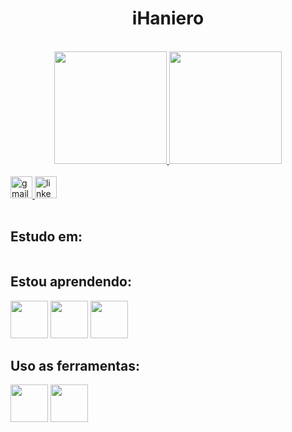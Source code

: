 
<h1 align="center">iHaniero</h1>

<br>

<div align="center">
<a href="https://github.com/iHaniero">
  <img loading="lazy" height="180em" src="https://github-readme-stats.vercel.app/api/top-langs/?username=iHaniero&layout=compact&langs_count=7&theme=dracula"/>
  <img loading="lazy" height="180em" src="https://github-readme-stats.vercel.app/api?username=iHaniero&show_icons=true&theme=dracula&include_all_commits=true&count_private=true"/>
</div>

<br>

<div>
  <a href = "mailto:haniero.iuchi@gmail.com">
    <img src="https://img.shields.io/static/v1?message=Gmail&logo=gmail&label=&color=D14836&logoColor=white&labelColor=&style=for-the-badge" height="35" alt="gmail logo"  />
  </a>
  <a href="https://www.linkedin.com/in/seu-usuário-linkedln-aqui" target="_blank">
    <img src="https://img.shields.io/static/v1?message=LinkedIn&logo=linkedin&label=&color=0077B5&logoColor=white&labelColor=&style=for-the-badge" height="35" alt="linkedin logo"  />
  </a> 
</div>

<br>

<h2 align="left">Estudo em:</h2>
<div>
  <img src="" />
</div>

<h2 align="left">Estou aprendendo:</h2>
<div>
  <img src="https://cdn.jsdelivr.net/gh/devicons/devicon@latest/icons/python/python-original.svg" width="60" height="60" />
  <img src="https://cdn.jsdelivr.net/gh/devicons/devicon@latest/icons/csharp/csharp-original.svg" width="60" height="60" />
  <img src="https://cdn.jsdelivr.net/gh/devicons/devicon@latest/icons/mysql/mysql-original.svg" width="60" height="60" />  
</div>

<h2 align="left">Uso as ferramentas:</h2>
<div>
  <img src="https://cdn.jsdelivr.net/gh/devicons/devicon@latest/icons/unity/unity-original.svg" width="60" height="60" />
  <img src="https://cdn.jsdelivr.net/gh/devicons/devicon@latest/icons/vscode/vscode-original.svg" width="60" height="60" />
</div>

<br clear="both">
